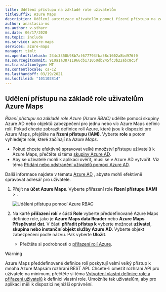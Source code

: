 ```yaml
---
title: Udělení přístupu na základě role uživatelům
titleSuffix: Azure Maps
description: Udělení autorizace uživatelům pomocí řízení přístupu na základě role Azure Maps
author: anastasia-ms
ms.author: v-stharr
ms.date: 06/17/2020
ms.topic: include
ms.service: azure-maps
services: azure-maps
manager: timlt
ms.openlocfilehash: 234c3358b98b7af677793fba58c1602a8bd976f0
ms.sourcegitcommit: 910a1a38711966cb171050db245fc3b22abc8c5f
ms.translationtype: MT
ms.contentlocale: cs-CZ
ms.lasthandoff: 03/19/2021
ms.locfileid: "101102814"
---
```

## <a name="grant-role-based-access-for-users-to-azure-maps"></a>Udělení přístupu na základě role uživatelům Azure Maps

*Řízení přístupu na základě role Azure (Azure RBAC)* udělíte pomocí skupiny Azure AD nebo objektů zabezpečení pro jednu nebo víc Azure Maps definic rolí. Pokud chcete zobrazit definice rolí Azure, které jsou k dispozici pro Azure Maps, přejděte na **řízení přístupu (IAM)**. Vyberte **role** a potom vyhledejte role, které začínají na *Azure Maps*.

* Pokud chcete efektivně spravovat velké množství přístupu uživatelů k Azure Maps, přečtěte si téma [skupiny Azure AD](../../active-directory/fundamentals/active-directory-manage-groups.md).
* Aby se uživatelé mohli k aplikaci ověřit, musí se v Azure AD vytvořit. Viz téma [Přidání nebo odstranění uživatelů pomocí Azure AD](../../active-directory/fundamentals/add-users-azure-active-directory.md).

Další informace najdete v tématu [Azure AD](../../active-directory/fundamentals/index.yml) , abyste mohli efektivně spravovat adresář pro uživatele.

1. Přejít na **účet Azure Maps**. Vyberte přiřazení role **řízení přístupu (IAM)**  >  .

    ![Udělení přístupu pomocí Azure RBAC](../media/how-to-manage-authentication/how-to-grant-rbac.png)

2. Na kartě **přiřazení rolí** v části **Role** vyberte předdefinované Azure Maps definice role, jako je **Azure Maps data Reader** nebo **Azure Maps Přispěvatel dat**. V části **přiřadit přístup k** vyberte možnost **uživatel, skupina nebo instanční objekt služby Azure AD**. Vyberte objekt zabezpečení podle názvu. Pak vyberte **Uložit**.

   * Přečtěte si podrobnosti o [přiřazení rolí Azure](../../role-based-access-control/role-assignments-portal.md).

> [!WARNING]
> Azure Maps předdefinované definice rolí poskytují velmi velký přístup k mnoha Azure Mapsám rozhraní REST API. Chcete-li omezit rozhraní API pro uživatele na minimum, přečtěte si téma [Vytvoření vlastní definice role a přiřazení uživatelů](../../role-based-access-control/custom-roles.md) k definici vlastní role. Umožníte tak uživatelům, aby pro aplikaci měli k dispozici nejnižší oprávnění.